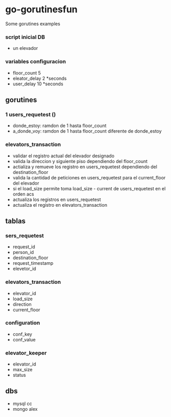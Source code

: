 # go-gorutinesfun
Some gorutines examples

### script inicial DB
- un elevador

### variables configuracion
- floor_count 5
- eleator_delay 2 *seconds
- user_delay 10 *seconds

## gorutines
### 1 users_requetest ()
- donde_estoy: ramdon de 1 hasta floor_count
- a_donde_voy: ramdon de 1 hasta floor_count diferente de donde_estoy

###  elevators_transaction
- validar el registro actual del elevador designado
- valida la direccion y siguiente piso dependiendo del floor_count
- actializa y remueve los registro en users_requetest dependiendo del destination_floor
- valida la cantidad de peticiones en users_requetest para el current_floor del elevador
- si el load_size permite toma load_size -  current de users_requetest en el orden acs 
- actualiza los registros en users_requetest
- actualiza el registro en elevators_transaction

## tablas

### sers_requetest
- request_id
- person_id
- destination_floor
- request_timestamp
- elevetor_id

### elevators_transaction
- elevator_id
- load_size
- direction
- current_floor

### configuration
- conf_key
- conf_value

### elevator_keeper
- elevator_id
- max_size
- status

## dbs
- mysql cc
- mongo alex
